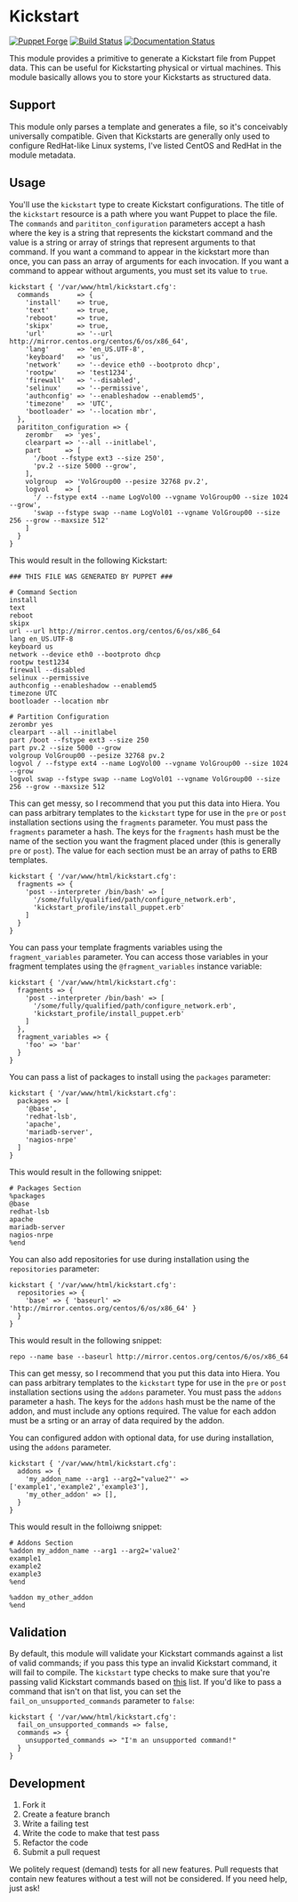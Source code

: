 # Kickstart

[![Puppet Forge](http://img.shields.io/puppetforge/v/danzilio/kickstart.svg?style=flat)](https://forge.puppetlabs.com/danzilio/kickstart) [![Build Status](https://travis-ci.org/danzilio/puppet-kickstart.svg?branch=master)](https://travis-ci.org/danzilio/puppet-kickstart) [![Documentation Status](http://img.shields.io/badge/docs-puppet--strings-ff69b4.svg?style=flat)](http://danzilio.github.io/puppet-kickstart)

This module provides a primitive to generate a Kickstart file from Puppet data. This can be useful for Kickstarting physical or virtual machines. This module basically allows you to store your Kickstarts as structured data.

## Support

This module only parses a template and generates a file, so it's conceivably universally compatible. Given that Kickstarts are generally only used to configure RedHat-like Linux systems, I've listed CentOS and RedHat in the module metadata.

## Usage

You'll use the `kickstart` type to create Kickstart configurations. The title of the `kickstart` resource is a path where you want Puppet to place the file. The `commands` and `parititon_configuration` parameters accept a hash where the key is a string that represents the kickstart command and the value is a string or array of strings that represent arguments to that command. If you want a command to appear in the kickstart more than once, you can pass an array of arguments for each invocation. If you want a command to appear without arguments, you must set its value to `true`.

```
kickstart { '/var/www/html/kickstart.cfg':
  commands       => {
    'install'    => true,
    'text'       => true,
    'reboot'     => true,
    'skipx'      => true,
    'url'        => '--url http://mirror.centos.org/centos/6/os/x86_64',
    'lang'       => 'en_US.UTF-8',
    'keyboard'   => 'us',
    'network'    => '--device eth0 --bootproto dhcp',
    'rootpw'     => 'test1234',
    'firewall'   => '--disabled',
    'selinux'    => '--permissive',
    'authconfig' => '--enableshadow --enablemd5',
    'timezone'   => 'UTC',
    'bootloader' => '--location mbr',
  },
  parititon_configuration => {
    zerombr   => 'yes',
    clearpart => '--all --initlabel',
    part      => [
      '/boot --fstype ext3 --size 250',
      'pv.2 --size 5000 --grow',
    ],
    volgroup  => 'VolGroup00 --pesize 32768 pv.2',
    logvol    => [
      '/ --fstype ext4 --name LogVol00 --vgname VolGroup00 --size 1024 --grow',
      'swap --fstype swap --name LogVol01 --vgname VolGroup00 --size 256 --grow --maxsize 512'
    ]
  }
}
```

This would result in the following Kickstart:

```
### THIS FILE WAS GENERATED BY PUPPET ###

# Command Section
install
text
reboot
skipx
url --url http://mirror.centos.org/centos/6/os/x86_64
lang en_US.UTF-8
keyboard us
network --device eth0 --bootproto dhcp
rootpw test1234
firewall --disabled
selinux --permissive
authconfig --enableshadow --enablemd5
timezone UTC
bootloader --location mbr

# Partition Configuration
zerombr yes
clearpart --all --initlabel
part /boot --fstype ext3 --size 250
part pv.2 --size 5000 --grow
volgroup VolGroup00 --pesize 32768 pv.2
logvol / --fstype ext4 --name LogVol00 --vgname VolGroup00 --size 1024 --grow
logvol swap --fstype swap --name LogVol01 --vgname VolGroup00 --size 256 --grow --maxsize 512
```

This can get messy, so I recommend that you put this data into Hiera. You can pass arbitrary templates to the `kickstart` type for use in the `pre` or `post` installation sections using the `fragments` parameter. You must pass the `fragments` parameter a hash. The keys for the `fragments` hash must be the name of the section you want the fragment placed under (this is generally `pre` or `post`). The value for each section must be an array of paths to ERB templates.

```
kickstart { '/var/www/html/kickstart.cfg':
  fragments => {
    'post --interpreter /bin/bash' => [
      '/some/fully/qualified/path/configure_network.erb',
      'kickstart_profile/install_puppet.erb'
    ]
  }
}
```

You can pass your template fragments variables using the `fragment_variables` parameter. You can access those variables in your fragment templates using the `@fragment_variables` instance variable:

```
kickstart { '/var/www/html/kickstart.cfg':
  fragments => {
    'post --interpreter /bin/bash' => [
      '/some/fully/qualified/path/configure_network.erb',
      'kickstart_profile/install_puppet.erb'
    ]
  },
  fragment_variables => {
    'foo' => 'bar'
  }
}
```

You can pass a list of packages to install using the `packages` parameter:

```
kickstart { '/var/www/html/kickstart.cfg':
  packages => [
    '@base',
    'redhat-lsb',
    'apache',
    'mariadb-server',
    'nagios-nrpe'
  ]
}
```

This would result in the following snippet:

```
# Packages Section
%packages
@base
redhat-lsb
apache
mariadb-server
nagios-nrpe
%end
```

You can also add repositories for use during installation using the `repositories` parameter:

```
kickstart { '/var/www/html/kickstart.cfg':
  repositories => {
    'base' => { 'baseurl' => 'http://mirror.centos.org/centos/6/os/x86_64' }
  }
}
```

This would result in the following snippet:

```
repo --name base --baseurl http://mirror.centos.org/centos/6/os/x86_64
```


This can get messy, so I recommend that you put this data into Hiera. You can pass arbitrary templates to the `kickstart` type for use in the `pre` or `post` installation sections using the `addons` parameter. You must pass the `addons` parameter a hash. The keys for the `addons` hash must be the name of the addon, and must include any options required.  The value for each addon must be a srting or an array of data required by the addon.

You can configured addon with optional data, for use during installation, using the `addons` parameter.

```
kickstart { '/var/www/html/kickstart.cfg':
  addons => {
    'my_addon_name --arg1 --arg2="value2"' => ['example1','example2','example3'],
    'my_other_addon' => [],
  }
}
```

This would result in the folloiwng snippet:
```
# Addons Section
%addon my_addon_name --arg1 --arg2='value2'
example1
example2
example3
%end

%addon my_other_addon
%end
```

## Validation

By default, this module will validate your Kickstart commands against a list of valid commands; if you pass this type an invalid Kickstart command, it will fail to compile. The `kickstart` type checks to make sure that you're passing valid Kickstart commands based on [this](https://github.com/rhinstaller/pykickstart/blob/master/docs/kickstart-docs.rst) list. If you'd like to pass a command that isn't on that list, you can set the `fail_on_unsupported_commands` parameter to `false`:

```
kickstart { '/var/www/html/kickstart.cfg':
  fail_on_unsupported_commands => false,
  commands => {
    unsupported_commands => "I'm an unsupported command!"
  }
}
```

## Development

1. Fork it
2. Create a feature branch
3. Write a failing test
4. Write the code to make that test pass
5. Refactor the code
6. Submit a pull request

We politely request (demand) tests for all new features. Pull requests that contain new features without a test will not be considered. If you need help, just ask!

